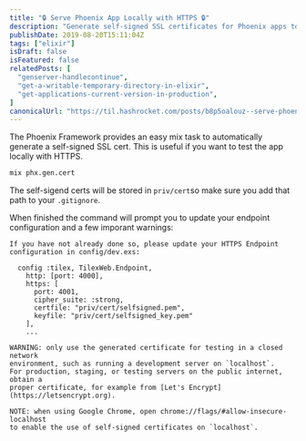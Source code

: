 ```yaml
---
title: "🔒 Serve Phoenix App Locally with HTTPS 🔒"
description: "Generate self-signed SSL certificates for Phoenix apps to test HTTPS locally using built-in mix task."
publishDate: 2019-08-20T15:11:04Z
tags: ["elixir"]
isDraft: false
isFeatured: false
relatedPosts: [
  "genserver-handlecontinue",
  "get-a-writable-temporary-directory-in-elixir",
  "get-applications-current-version-in-production",
]
canonicalUrl: "https://til.hashrocket.com/posts/b8p5oalouz--serve-phoenix-app-locally-with-https-"
---
```


The Phoenix Framework provides an easy mix task to automatically generate a self-signed SSL cert. This is useful if you want to test the app locally with HTTPS.

```bash
mix phx.gen.cert
```

The self-sigend certs will be stored in `priv/cert`so make sure you add that path to your `.gitignore`.

When finished the command will prompt you to update your endpoint configuration and a few imporant warnings:

```
If you have not already done so, please update your HTTPS Endpoint
configuration in config/dev.exs:

  config :tilex, TilexWeb.Endpoint,
    http: [port: 4000],
    https: [
      port: 4001,
      cipher_suite: :strong,
      certfile: "priv/cert/selfsigned.pem",
      keyfile: "priv/cert/selfsigned_key.pem"
    ],
    ...

WARNING: only use the generated certificate for testing in a closed network
environment, such as running a development server on `localhost`.
For production, staging, or testing servers on the public internet, obtain a
proper certificate, for example from [Let's Encrypt](https://letsencrypt.org).

NOTE: when using Google Chrome, open chrome://flags/#allow-insecure-localhost
to enable the use of self-signed certificates on `localhost`.
```
